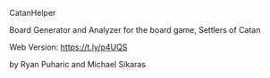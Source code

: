 CatanHelper

Board Generator and Analyzer for the board game, Settlers of Catan

Web Version: https://t.ly/p4UQS

by Ryan Puharic and Michael Sikaras
